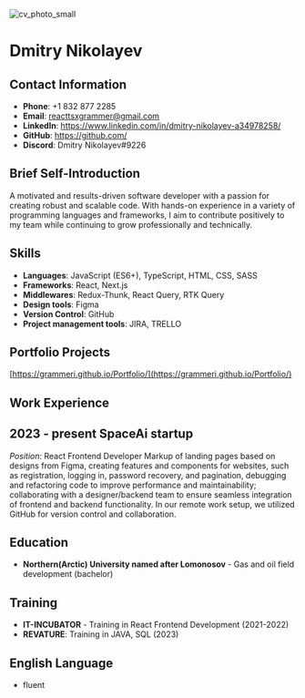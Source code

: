 ![cv_photo_small](https://github.com/Grammeri/rsschool-cv/assets/89168093/70a96153-4437-4124-b0d4-139ddfe856db)

# Dmitry Nikolayev

## Contact Information
- **Phone**: +1 832 877 2285
- **Email**: reacttsxgrammer@gmail.com
- **LinkedIn**: https://www.linkedin.com/in/dmitry-nikolayev-a34978258/
- **GitHub**: https://github.com/
- **Discord**: Dmitry Nikolayev#9226

## Brief Self-Introduction
A motivated and results-driven software developer with a passion for creating robust and scalable code. With hands-on experience in a variety of programming languages and frameworks, I aim to contribute positively to my team while continuing to grow professionally and technically.

## Skills
- **Languages**: JavaScript (ES6+), TypeScript, HTML, CSS, SASS
- **Frameworks**: React, Next.js
- **Middlewares**: Redux-Thunk, React Query, RTK Query
- **Design tools**: Figma
- **Version Control**: GitHub
- **Project management tools**: JIRA, TRELLO

## Portfolio Projects
[https://grammeri.github.io/Portfolio/](https://grammeri.github.io/Portfolio/)

## Work Experience
## 2023 - present SpaceAi startup
_Position_: React Frontend Developer
Markup of landing pages based on designs from Figma, creating features and components for websites, such as registration, logging in, password recovery, and pagination, debugging and refactoring code to improve performance and maintainability; collaborating with a designer/backend team to ensure seamless integration of frontend and backend functionality. In our remote work setup, we utilized GitHub for version control and collaboration.

## Education
- **Northern(Arctic) University named after Lomonosov** - Gas and oil field development (bachelor)


## Training
- **IT-INCUBATOR** - Training in React Frontend Development (2021-2022)
- **REVATURE**: Training in JAVA, SQL (2023)

## English Language
- fluent
